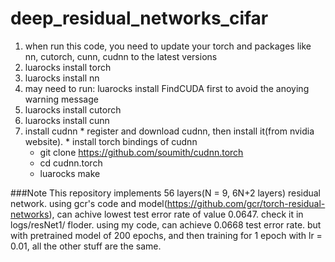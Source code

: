 # deep_residual_networks_cifar

1. when run this code, you need to update your torch and packages like nn, cutorch, cunn, cudnn to the latest versions
  1. luarocks install torch 
  2. luarocks install nn
  3. may need to run: luarocks install FindCUDA first to avoid the anoying warning message  
  4. luarocks install cutorch 
  5. luarocks install cunn 
  6. install cudnn
    * register and download cudnn, then install it(from nvidia website).
    * install torch bindings of cudnn
      * git clone https://github.com/soumith/cudnn.torch
      * cd cudnn.torch 
      * luarocks make 

###Note
This repository implements 56 layers(N = 9, 6N+2 layers) residual network.
using gcr's code and model(https://github.com/gcr/torch-residual-networks), can achive  lowest test error rate of value
0.0647. check it in logs/resNet1/  floder. 
using my code, can achieve 0.0668 test error rate.  but with pretrained model of 200 epochs, and then training for 1 epoch with lr = 0.01, all the other stuff are the same. 
